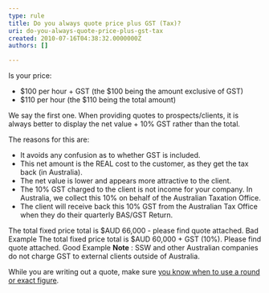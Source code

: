 ```yaml
---
type: rule
title: Do you always quote price plus GST (Tax)?
uri: do-you-always-quote-price-plus-gst-tax
created: 2010-07-16T04:38:32.0000000Z
authors: []

---
```


 
​Is your price:

- ​$100 per hour + GST (the $100 being the amount exclusive of GST)
- $110 per hour (the $110 being the total amount)

 
We say the first one. When providing quotes to prospects/clients, it is always better to display the net value + 10% GST rather than the total.

The reasons for this are:

- It avoids any confusion as to whether GST is included.
- This net amount is the REAL cost to the customer, as they get the tax back (in Australia).
- The net value is lower and appears more attractive to the client.
- The 10% GST charged to the client is not income for your company. In Australia, we collect this 10% on behalf of the Australian Taxation Office.
- The client will receive back this 10% GST from the Australian Tax Office when they do their quarterly BAS/GST Return.

The total fixed price total is $AUD 66,000 - please find quote attached. Bad Example The total fixed price total is $AUD 60,000 + GST (10%). Please find quote attached. Good Example 
**Note** : SSW and other Australian companies do not charge GST to external clients outside of Australia.

​While you are writing out a quote, make sure ​[you know when to use a round or exact figure](/_layouts/15/FIXUPREDIRECT.ASPX?WebId=3dfc0e07-e23a-4cbb-aac2-e778b71166a2&amp;TermSetId=07da3ddf-0924-4cd2-a6d4-a4809ae20160&amp;TermId=b2c96952-bfc1-440f-af5f-ec26fcc36002).​

